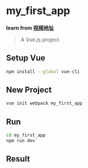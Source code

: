 # my_first_app

**learn from [视频地址](https://www.youtube.com/watch?v=JLc-hWsPTUY)**

> A Vue.js project

##  Setup Vue

```bash
npm install --global vue-cli
```

## New Project
```bash
vue init webpack my_first_app
```

## Run
```bash
cd my_first_app
npm run dev
```

## Result